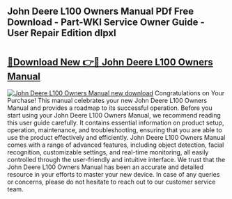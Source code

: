 ## John Deere L100 Owners Manual PDf Free Download - Part-WKI Service Owner Guide - User Repair Edition dlpxI

# <h2><a href="http://bc95235.oget.top/?id=John+Deere+L100+Owners+Manual">🔗Download New 👉🔴 John Deere L100 Owners Manual</a></h2>

[![John Deere L100 Owners Manual new download](https://i.imgur.com/5g1atiW.png)](http://bc95235.oget.top/?id=John+Deere+L100+Owners+Manual)
Congratulations on Your Purchase! This manual celebrates your new John Deere L100 Owners Manual and provides a roadmap to its successful operation. Before you start using your John Deere L100 Owners Manual, we recommend reading this user guide carefully. It contains essential information on product setup, operation, maintenance, and troubleshooting, ensuring that you are able to use the product effectively and efficiently. John Deere L100 Owners Manual comes with a range of advanced features, including object detection, facial recognition, customizable settings, and real-time monitoring, all easily controlled through the user-friendly and intuitive interface. We trust that the John Deere L100 Owners Manual has been an accurate and detailed resource in your efforts to master your new device. In case of any queries or concerns, please do not hesitate to reach out to our customer service team.
